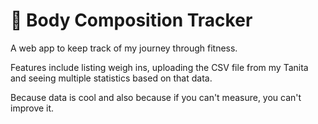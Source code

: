 # :muscle: Body Composition Tracker

A web app to keep track of my journey through fitness.

Features include listing weigh ins, uploading the CSV file from my Tanita and seeing multiple statistics based on that data.

Because data is cool and also because if you can't measure, you can't improve it.
